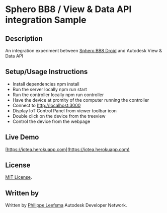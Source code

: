 # Sphero BB8 / View & Data API integration Sample


## Description
An integration experiment between [Sphero BB8 Droid](http://store.sphero.com/products/bb-8-by-sphero?gclid=CMv-pNDXycoCFQb3wgodvgcAfA) and Autodesk View & Data API

## Setup/Usage Instructions

* Install dependencies
		npm install
* Run the server locally
		npm run start
* Run the controller locally
		npm run controller
* Have the device at promity of the computer running the controller    
* Connect to 
[http://localhost:3000](http://localhost:3000)
* Display IoT Control Panel from viewer toolbar icon
* Double click on the device from the treeview
* Control the device from the webpage

## Live Demo

[https://iotea.herokuapp.com](https://iotea.herokuapp.com)
	

## License

[MIT License](http://opensource.org/licenses/MIT).

## Written by 

Written by [Philippe Leefsma](http://adndevblog.typepad.com/cloud_and_mobile/philippe-leefsma.html)
Autodesk Developer Network.

